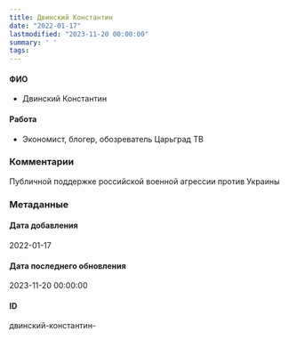 ```yaml
---
title: Двинский Константин
date: "2022-01-17"
lastmodified: "2023-11-20 00:00:00"
summary: ' '
tags: 
---
```

<!--# pp1-->
<!--## Фигурант-->
<!--### Личные данные-->
#### ФИО
- Двинский Константин
#### Работа
- Экономист, блогер, обозреватель Царьград ТВ
### Комментарии
Публичной поддержке российской военной агрессии против Украины
### Метаданные
#### Дата добавления
2022-01-17
#### Дата последнего обновления
2023-11-20 00:00:00
#### ID
двинский-константин-
<!--## END;-->
